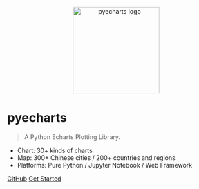 <p align="center">
 <img src="https://user-images.githubusercontent.com/19553554/71825144-2d568180-30d6-11ea-8ee0-63c849cfd934.png" alt="pyecharts logo" width=200 height=200 />
</p>

# pyecharts

> A Python Echarts Plotting Library.

* Chart: 30+ kinds of charts
* Map: 300+ Chinese cities / 200+ countries and regions
* Platforms: Pure Python / Jupyter Notebook / Web Framework


[GitHub](https://github.com/pyecharts/pyecharts/)
[Get Started](README.md)